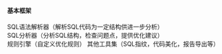 #### 基本框架
SQL语法解析器（解析SQL代码为一定结构供进一步分析）  
SQL分析器（分析SQL结构，检查问题点，提供优化建议）  
规则引擎（自定义优化规则）
其他工具集（SQL指纹，代码美化，报告导出等）
